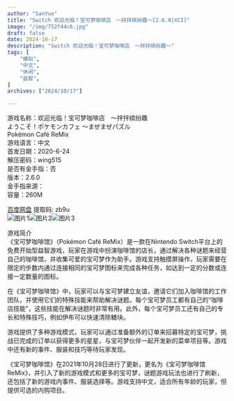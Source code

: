 ```yaml
---
author: "SanYue"
title: "Switch 欢迎光临！宝可梦咖啡店　～拌拌缤纷趣～[2.6.0|XCI]"
image: "/img/752f44c6.jpg"
draft: false
date: 2024-10-17
description: "Switch 欢迎光临！宝可梦咖啡店　～拌拌缤纷趣～"
tags: [
    "模拟",
    "中文",
    "休闲",
    "益智",
]
archives: ["2024/10/17"]

---
```


游戏名称：欢迎光临！宝可梦咖啡店　～拌拌缤纷趣  
ようこそ！ポケモンカフェ ～まぜまぜパズル  
Pokémon Café ReMix  
游戏语言：中文  
首发日期：2020-6-24  
解压密码：wing515  
是否有金手指：否  
版本：2.6.0  
金手指来源：  
容量：260M

[百度网盘](https://pan.baidu.com/s/11zuonPS_P-7BhZ9DxdrSAw) 提取码: zb9u  
![图片1](/img/ba9c0ee5.png)![图片2](/img/5de071f4.JPG)![图片3](/img/982dac6ea188894085.jpg)  

游戏简介  
《宝可梦咖啡馆》（Pokémon Café ReMix）是一款在Nintendo Switch平台上的免费开始型益智游戏，玩家在游戏中扮演咖啡馆的店长，通过解决各种谜题来经营自己的咖啡馆，并收集可爱的宝可梦作为助手。游戏支持触摸屏操作，玩家需要在限定的步数内通过连接相同的宝可梦图标来完成各种任务，如达到一定的分数或连接一定数量的图标。

在《宝可梦咖啡馆》中，玩家可以与宝可梦建立友谊，邀请它们加入咖啡馆的工作团队，并使用它们的特殊技能来帮助解决谜题。每个宝可梦员工都有自己的“咖啡店技能”，这些技能在解决谜题时非常有用。此外，每个宝可梦员工还有自己的专长和特殊技巧，例如伊布可以快速清除糖块。

游戏提供了多种游戏模式，玩家可以通过准备额外的订单来招募特定的宝可梦，挑战已完成的订单以获得更多的星星，与宝可梦伙伴一起开发新的菜单项目等。游戏中还有新的事件、服装和技巧等待玩家发现。

《宝可梦咖啡馆》在2021年10月28日进行了更新，更名为《宝可梦咖啡馆 ReMix》，并引入了新的游戏模式和更多的宝可梦，谜题游戏玩法也进行了刷新，还包括了新的游戏内事件、服装选择等。游戏支持中文，适合所有年龄的玩家，但提供可选的内购项目。